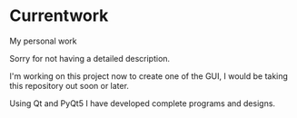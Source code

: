 # Currentwork
My personal work

Sorry for not having a detailed description.

I'm working on this project now to create one of the GUI,
I would be taking this repository out soon or later.

Using Qt and PyQt5 I have developed complete programs and designs.
